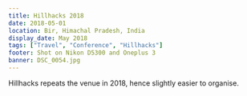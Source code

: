```yaml
---
title: Hillhacks 2018
date: 2018-05-01
location: Bir, Himachal Pradesh, India
display_date: May 2018
tags: ["Travel", "Conference", "Hillhacks"]
footer: Shot on Nikon D5300 and Oneplus 3
banner: DSC_0054.jpg
---
```

Hillhacks repeats the venue in 2018, hence slightly easier to organise.

<!--more-->